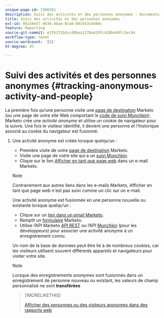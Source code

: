 ```yaml
---
unique-page-id: 2360181
description: Suivi des activités et des personnes anonymes - Documents Marketo - Documentation du produit
title: Suivi des activités et des personnes anonymes
exl-id: 95a39e57-4636-4bae-8ca8-00cb43cb566c
feature: Reporting
source-git-commit: e3f61755dccd9bea1378a429fc428b440fc3ecb4
workflow-type: tm+mt
source-wordcount: '221'
ht-degree: 0%

---
```


# Suivi des activités et des personnes anonymes {#tracking-anonymous-activity-and-people}

La première fois qu’une personne visite une [page de destination](/help/marketo/product-docs/demand-generation/landing-pages/free-form-landing-pages/create-a-free-form-landing-page.md) Marketo (ou une page de votre site Web comportant le [code de suivi Munchkin](/help/marketo/product-docs/administration/additional-integrations/add-munchkin-tracking-code-to-your-website.md)), Marketo crée une _activité anonyme_ et utilise un cookie de navigateur pour la suivre. Une fois le visiteur identifié, il devient une personne et l’historique associé au cookie du navigateur est fusionné.

1. Une activité anonyme est créée lorsque quelqu’un :

   * Première visite de votre [page de destination](/help/marketo/product-docs/demand-generation/landing-pages/free-form-landing-pages/create-a-free-form-landing-page.md) Marketo.
   * Visite une page de votre site qui a un [suivi Munchkin](/help/marketo/product-docs/administration/additional-integrations/add-munchkin-tracking-code-to-your-website.md).
   * Clique sur le lien [Afficher en tant que page web](/help/marketo/product-docs/email-marketing/general/functions-in-the-editor/add-a-view-as-web-page-link-to-an-email.md) dans un e-mail Marketo.

   >[!NOTE]
   >
   >Contrairement aux autres liens dans les e-mails Marketo, Afficher en tant que page web n&#39;est pas suivi comme un clic sur un e-mail.

   Une activité anonyme est fusionnée en une personne nouvelle ou existante lorsque quelqu’un :

   * Clique sur un [lien dans un email Marketo](/help/marketo/product-docs/email-marketing/general/using-tokens/add-tokens-to-an-email-link.md).
   * Remplit un [formulaire](/help/marketo/product-docs/demand-generation/forms/creating-a-form/create-a-form.md) Marketo.
   * Utilise l’API Marketo [API REST](https://experienceleague.adobe.com/en/docs/marketo-developer/marketo/rest/lead-database/leads) ou l’API [Munchkin](https://experienceleague.adobe.com/en/docs/marketo-developer/marketo/javascriptapi/leadtracking/lead-tracking) (pour les développeurs) pour associer une activité anonyme à un enregistrement connu.

   Un nom de la base de données peut être lié à de nombreux cookies, car les visiteurs utilisent souvent différents appareils et navigateurs pour visiter votre site.

   >[!NOTE]
   >
   >Lorsque des enregistrements anonymes sont fusionnés dans un enregistrement de personne nouveau ou existant, les valeurs de champ personnalisé ne sont **transférées**

   >[!MORELIKETHIS]
   >
   >[Afficher des personnes ou des visiteurs anonymes dans des rapports web](/help/marketo/product-docs/reporting/basic-reporting/report-activity/display-people-or-anonymous-visitors-in-web-reports.md)
